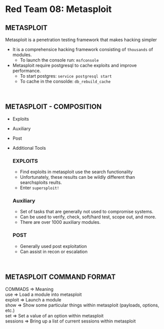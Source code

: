 # Red Team 08: Metasploit

## METASPLOIT
Metasploit is a penetration testing framework that makes hacking simpler
- It is a comprehensice hacking framework consisting of `thousands` of modules.
    - To launch the console run: `msfconsole`
- Metasploit require postgresql to cache exploits and improve performance.
    - To start postgres: `service postgresql start`
    - To cache in the consolde: `db_rebuild_cache`

<br>

## METASPLOIT - COMPOSITION
- Exploits
- Auxiliary
- Post
- Additional Tools

    ### EXPLOITS
    - Find exploits in metasploit use the search functionality
    - Unfortunately, these results can be wildly different than searchsploits reults.
    - Enter `supersploit!`

    ### Auxiliary
    - Set of tasks that are generally not used to compromise systems.
    - Can be used to verify, check, soft/hard test, scope out, and more.
    - There are over 1000 auxiliary modules.

    ### POST
    - Generally used post exploitation
    - Can assist in recon or escalation

<br>

## METASPLOIT COMMAND FORMAT
COMMADS => Meaning  
use => Load a module into metasploit  
exploit => Launch a module  
show => Show some particular things within metasploit (payloads, options, etc.)  
set => Set a value of an option within metasploit  
sessions => Bring up a list of current sessions within metasploit